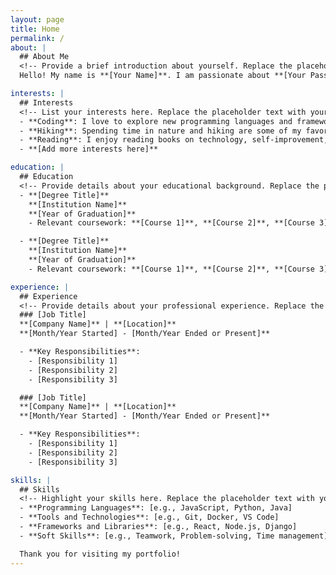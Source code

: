 ```yaml
---
layout: page
title: Home
permalink: /
about: |
  ## About Me
  <!-- Provide a brief introduction about yourself. Replace the placeholder text with your own content. -->
  Hello! My name is **[Your Name]**. I am passionate about **[Your Passions]** and enjoy working on projects related to **[Your Areas of Expertise]**. I'm always looking for opportunities to grow and share my skills with others.

interests: |
  ## Interests
  <!-- List your interests here. Replace the placeholder text with your own content. -->
  - **Coding**: I love to explore new programming languages and frameworks.
  - **Hiking**: Spending time in nature and hiking are some of my favorite activities.
  - **Reading**: I enjoy reading books on technology, self-improvement, and fiction.
  - **[Add more interests here]**

education: |
  ## Education
  <!-- Provide details about your educational background. Replace the placeholder text with your own content. -->
  - **[Degree Title]**  
    **[Institution Name]**  
    **[Year of Graduation]**
    - Relevant coursework: **[Course 1]**, **[Course 2]**, **[Course 3]**

  - **[Degree Title]**  
    **[Institution Name]**  
    **[Year of Graduation]**
    - Relevant coursework: **[Course 1]**, **[Course 2]**, **[Course 3]**

experience: |
  ## Experience
  <!-- Provide details about your professional experience. Replace the placeholder text with your own content. -->
  ### [Job Title]  
  **[Company Name]** | **[Location]**  
  **[Month/Year Started] - [Month/Year Ended or Present]**

  - **Key Responsibilities**:
    - [Responsibility 1]
    - [Responsibility 2]
    - [Responsibility 3]

  ### [Job Title]  
  **[Company Name]** | **[Location]**  
  **[Month/Year Started] - [Month/Year Ended or Present]**

  - **Key Responsibilities**:
    - [Responsibility 1]
    - [Responsibility 2]
    - [Responsibility 3]

skills: |
  ## Skills
  <!-- Highlight your skills here. Replace the placeholder text with your own content. -->
  - **Programming Languages**: [e.g., JavaScript, Python, Java]
  - **Tools and Technologies**: [e.g., Git, Docker, VS Code]
  - **Frameworks and Libraries**: [e.g., React, Node.js, Django]
  - **Soft Skills**: [e.g., Teamwork, Problem-solving, Time management]

  Thank you for visiting my portfolio!
---
```

